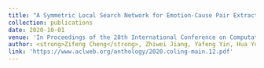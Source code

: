 ```yaml
---
title: "A Symmetric Local Search Network for Emotion-Cause Pair Extraction"
collection: publications
date: 2020-10-01
venue: 'In Proceedings of the 28th International Conference on Computational Linguistics (COLING 2020)'
author: <strong>Zifeng Cheng</strong>, Zhiwei Jiang, Yafeng Yin, Hua Yu, and Qing Gu<br>
link: 'https://www.aclweb.org/anthology/2020.coling-main.12.pdf'
---
```


	
	

	



